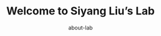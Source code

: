 ---
# About widget.
widget: "about"
headless: true   # This file represents a page section.
active: true     # Activate this widget? true/false
weight: 2        # Order that this section will appear in.

# title: "Lab Introduction"
title: "Welcome to Siyang Liu’s Lab"

# Choose the user profile to display
# This should be the username of a profile in your `content/authors/` folder.
# See https://sourcethemes.com/academic/docs/get-started/#introduce-yourself
# author: "siyang-liu"
author: "about-lab"

---